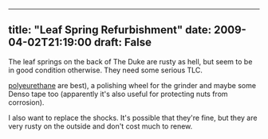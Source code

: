 
---
title: "Leaf Spring Refurbishment"
date: 2009-04-02T21:19:00
draft: False
---

The leaf springs on the back of The Duke are rusty as hell, but seem to be in good condition otherwise.  They need some serious TLC.

<a href="http://www.lrseries.com/shop/product/listing/17265/DC7104-BLACK-POLYURETHANE-BUSH-KIT-SERIES-3-LWB.html">polyeurethane</a> are best), a polishing wheel for the grinder and maybe some Denso tape too (apparently it's also useful for protecting nuts from corrosion).

I also want to replace the shocks.  It's possible that they're fine, but they are very rusty on the outside and don't cost much to renew.